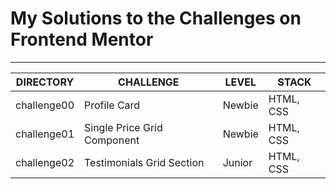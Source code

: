 <h1>My Solutions to the Challenges on Frontend Mentor</h1>
<hr>
    <table>
        <thead>
            <th>DIRECTORY</th>
            <th>CHALLENGE</th>
            <th>LEVEL</th>
            <th>STACK</th>
        </thead>
        <tr>
            <td>challenge00</td>
            <td>Profile Card</td>
            <td>Newbie</td>
            <td>HTML, CSS</td>
        </tr>
        <tr>
            <td>challenge01</td>
            <td>Single Price Grid Component</td>
            <td>Newbie</td>
            <td>HTML, CSS</td>
        </tr>
        <tr>
            <td>challenge02</td>
            <td>Testimonials Grid Section</td>
            <td>Junior</td>
            <td>HTML, CSS</td>
        </tr>
    </table>
